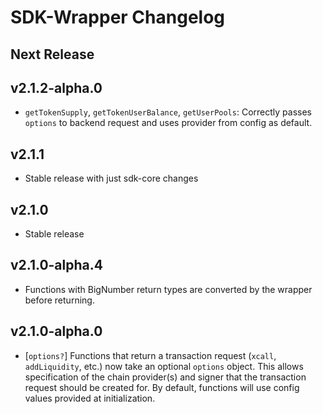 # SDK-Wrapper Changelog

## Next Release

## v2.1.2-alpha.0

- `getTokenSupply`, `getTokenUserBalance`, `getUserPools`: Correctly passes `options` to backend request and uses provider from config as default.

## v2.1.1

- Stable release with just sdk-core changes

## v2.1.0

- Stable release

## v2.1.0-alpha.4

- Functions with BigNumber return types are converted by the wrapper before returning.

## v2.1.0-alpha.0

- [`options?`] Functions that return a transaction request (`xcall`, `addLiquidity`, etc.) now take an optional `options` object. This allows specification of the chain provider(s) and signer that the transaction request should be created for. By default, functions will use config values provided at initialization.
